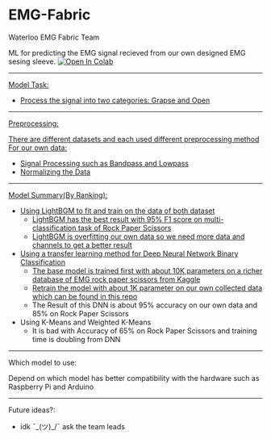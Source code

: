 # EMG-Fabric
Waterloo EMG Fabric Team

ML for predicting the EMG signal recieved from our own designed EMG sesing sleeve.
<a target="_blank" href="https://colab.research.google.com/github/w12l3-c/EMG-Fabric/blob/main/EMG.ipynb">
  <img src="https://colab.research.google.com/assets/colab-badge.svg" alt="Open In Colab"/>

---
Model Task:
- Process the signal into two categories: Grapse and Open

---
Preprocessing:

There are different datasets and each used different preprocessing method
For our own data:
- Signal Processing such as Bandpass and Lowpass
- Normalizing the Data

---
Model Summary(By Ranking):
- Using LightBGM to fit and train on the data of both dataset
  - LightBGM has the best result with 95% F1 score on multi-classification task of Rock Paper Scissors
  - LightBGM is overfitting our own data so we need more data and channels to get a better result
- Using a transfer learning method for Deep Neural Network Binary Classification
  - The base model is trained first with about 10K parameters on a richer database of EMG rock paper scissors from Kaggle
  - Retrain the model with about 1K parameter on our own collected data which can be found in this [repo](https://github.com/jacq-lee/emgFabric)
  - The Result of this DNN is about 95% accuracy on our own data and 85% on Rock Paper Scissors
- Using K-Means and Weighted K-Means
  - It is bad with Accuracy of 65% on Rock Paper Scissors and training time is doubling from DNN
  
---
Which model to use:

Depend on which model has better compatibility with the hardware such as Raspberry Pi and Arduino

---
Future ideas?:
- idk ¯\_(ツ)_/¯ ask the team leads



